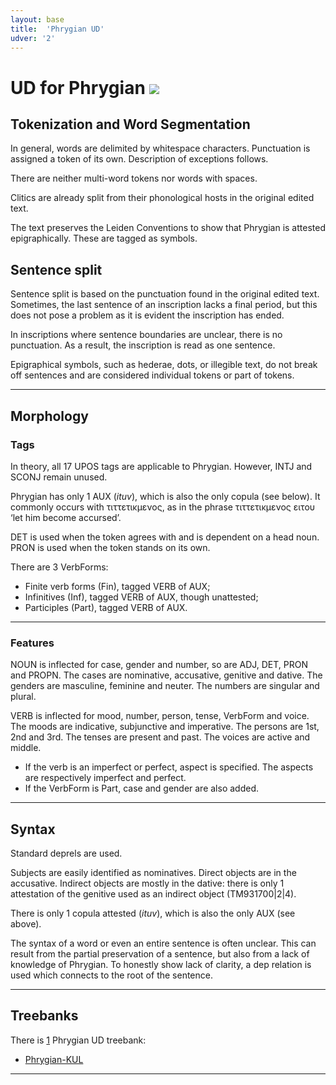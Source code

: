 ```yaml
---
layout: base
title:  'Phrygian UD'
udver: '2'
---
```


# UD for Phrygian <span class="flagspan"><img class="flag" src="../../flags/svg/TR.svg" /></span>

## Tokenization and Word Segmentation

In general, words are delimited by whitespace characters. Punctuation is assigned a token of its own. Description of exceptions follows.

There are neither multi-word tokens nor words with spaces.

Clitics are already split from their phonological hosts in the original edited text.

The text preserves the Leiden Conventions to show that Phrygian is attested epigraphically. These are tagged as symbols.

## Sentence split
Sentence split is based on the punctuation found in the original edited text. Sometimes, the last sentence of an inscription lacks a final period, but this does not pose a problem as it is evident the inscription has ended.

In inscriptions where sentence boundaries are unclear, there is no punctuation. As a result, the inscription is read as one sentence.

Epigraphical symbols, such as hederae, dots, or illegible text, do not break off sentences and are considered individual tokens or part of tokens.

---

## Morphology

### Tags

In theory, all 17 UPOS tags are applicable to Phrygian. However, INTJ and SCONJ remain unused.

Phrygian has only 1 AUX (_ituv_), which is also the only copula (see below). It commonly occurs with τιττετικμενος, as in the phrase τιττετικμενος ειτου ‘let him become accursed’.

DET is used when the token agrees with and is dependent on a head noun. PRON is used when the token stands on its own.

There are 3 VerbForms:
* Finite verb forms (Fin), tagged VERB of AUX;
* Infinitives (Inf), tagged VERB of AUX, though unattested;
* Participles (Part), tagged VERB of AUX.

---

### Features

NOUN is inflected for case, gender and number, so are ADJ, DET, PRON and PROPN. The cases are nominative, accusative, genitive and dative. The genders are masculine, feminine and neuter. The numbers are singular and plural.

VERB is inflected for mood, number, person, tense, VerbForm and voice. The moods are indicative, subjunctive and imperative. The persons are 1st, 2nd and 3rd. The tenses are present and past. The voices are active and middle.
* If the verb is an imperfect or perfect, aspect is specified. The aspects are respectively imperfect and perfect.
* If the VerbForm is Part, case and gender are also added.

---

## Syntax

Standard deprels are used.

Subjects are easily identified as nominatives. Direct objects are in the accusative. Indirect objects are mostly in the dative: there is only 1 attestation of the genitive used as an indirect object (TM931700|2|4).

There is only 1 copula attested (_ituv_), which is also the only AUX (see above).

The syntax of a word or even an entire sentence is often unclear. This can result from the partial preservation of a sentence, but also from a lack of knowledge of Phrygian. To honestly show lack of clarity, a dep relation is used which connects to the root of the sentence.

---

## Treebanks

There is [1](../treebanks/xpg-comparison.html) Phrygian UD treebank:

  * [Phrygian-KUL](../treebanks/xpg_kul/index.html)

---
